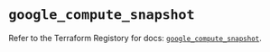 # `google_compute_snapshot`

Refer to the Terraform Registory for docs: [`google_compute_snapshot`](https://www.terraform.io/docs/providers/google/r/compute_snapshot).
